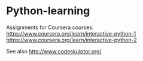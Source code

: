 # Python-learning

Assignments for Coursera courses:
https://www.coursera.org/learn/interactive-python-1
https://www.coursera.org/learn/interactive-python-2

See also http://www.codeskulptor.org/
